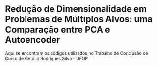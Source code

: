# Redução de Dimensionalidade em Problemas de Múltiplos Alvos: uma Comparação entre PCA e Autoencoder

Aqui se encontram os códigos utilizados no Trabalho de Conclusão de Curso de Getúlio Rodrigues Silva - UFOP
